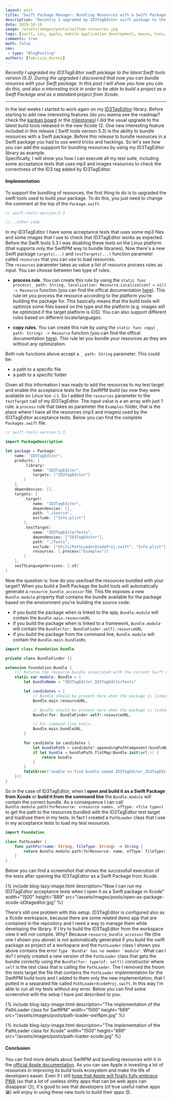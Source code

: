 ```yaml
---
layout: post
title: "Swift Package Manager: Bundling Resources with a Swift Package"
description: "Recently I upgraded my ID3TagEditor swift package to the latest Swift tools version (5.3). During the upgraded I discovered that now you can bundle reources with your Swift package. In this post I will show you how you can do this, and also a interesting trick in order to be able to build a project as a Swift Package and as a standard project from Xcode."
date: 2020-10-19
image: /assets/images/posts/swiftpm-resources.jpg
tags: [swift, ios, apple, mobile application development, macos, tvos, watchos]
comments: true
math: false
seo:
 - type: "BlogPosting"
authors: [fabrizio_duroni] 
---
```


*Recently I upgraded my ID3TagEditor swift package to the latest Swift tools version (5.3). During the upgraded I discovered that now you can bundle reources with your Swift package. In this post I will show you how you can do this, and also a interesting trick in order to be able to build a project as a Swift Package and as a standard project from Xcode.*

---

In the last weeks I started to work again on my [ID3TagEditor](/2018/05/07/born-id3tageditor-mp3id3tagger.html "id3tag id3 id3tageditor") library. Before starting to add new interesting features (do you wanna see the roadmap? check the [kanban board](https://github.com/chicio/ID3TagEditor/projects/1 "ID3TagEditor projects") or the [milestones](https://github.com/chicio/ID3TagEditor/milestones)) I did the usual upgrade to the latest build tools released in the new Xcode 12. One new interesting feature included in this release ( Swift tools version 5.3) is the ability to bundle resources with a Swift package. Before this release to bundle resources in a Swift package you had to use weird tricks and hackings. So let's see how you can add the suppport for bundling resources by using my ID3TagEditor library as example.  
Specifically, I will show you how I can execute all my test suite, including some acceptance tests that uses mp3 and images resources to check the correctness of the ID3 tag added by ID3TagEditor.

#### Implementation

To support the bundling of resources, the first thing to do is to upgraded the swift tools used to build your package. To do this, you just need to change the comment at the top of the `Package.swift`.

```swift
// swift-tools-version:5.3

//...other code
```

In my ID3TagEditor I have some acceptance tests that uses some mp3 files and some images that I use to check that ID3TagEditor works as expected. Before the Swift tools 5.3 I was disabling these tests on the Linux platform (that supports only the SwiftPM way to bundle libraries). Now there's a new Swift package `targets(...)` and `testTargets(...)` function parameter called `resources` that you can use to load resources.  
The `resources` parameter takes as value a list of resource process rules as input. You can choose between two type of rules:

* **process rule**. You can create this rule by using the `static func process(_ path: String, localization: Resource.Localization? = nil) -> Resource` function (you can find the offical documentation [here](https://developer.apple.com/documentation/swift_packages/resource/3554515-process)). This rule let you process the resource according to the platform you’re building the package for. This basically means that the build tools will optimize some files based on the type and the platform (e.g. images will be optimized if the target platform is iOS). You can also support different rules based on different locale/languages.

* **copy rules**. You can create this rule by using the `static func copy(_ path: String) -> Resource` function (you can find the offical documentation [here](https://developer.apple.com/documentation/swift_packages/resource/3516880-copy)). This rule let you bundle your resources as they are without any optimization.

Both rule functions above accept a `_ path: String` parameter. This could be:

* a path to a specific file
* a path to a specific folder

Given all this information I was ready to add the resources to my test target and enable the acceptance tests for the SwiftPM build (so now they were available on Linux too :relaxed:). So I added the `resources` parameter to the `testTarget` call of my ID3TagEditor. The input value is a an array with just 1 rule: a `process` rule that takes as parameter the `Examples` folder, that is the place where I have all the resources (mp3 and images) used by the ID3TagEditor acceptance tests. Below you can find the complete `Packages.swift` file.


``` swift
// swift-tools-version:5.3

import PackageDescription

let package = Package(
    name: "ID3TagEditor",
    products: [
        .library(
            name: "ID3TagEditor",
            targets: ["ID3TagEditor"]
        )
    ],
    dependencies: [],
    targets: [
        .target(
            name: "ID3TagEditor",
            dependencies: [],
            path: "./Source",
            exclude: ["Info.plist"]
        ),
        .testTarget(
            name: "ID3TagEditorTests",
            dependencies: ["ID3TagEditor"],
            path: "./Tests",
            exclude: ["Utils/PathLoaderXcodeProj.swift", "Info.plist"],
            resources: [.process("Examples")]
        )
    ],
    swiftLanguageVersions: [.v5]
)
```

Now the question is: how do you use/load the resources bundled with your target? When you build a Swift Package the build tools will automatically generate a `resource_bundle_accessor` file. This file exposes a new `Bundle.module` property that contains the bundle available for the package based on the environment you're building the source code:

* if you build the package when is linked to the app, `Bundle.module` will contain the `Bundle.main.resourceURL`
* if you build the package when is linked to a framework, `Bundle.module` will contain the `Bundle(for: BundleFinder.self).resourceURL`
* if you build the package from the command line, `Bundle.module` will contain the `Bundle.main.bundleURL`

```swift
import class Foundation.Bundle

private class BundleFinder {}

extension Foundation.Bundle {
    /// Returns the resource bundle associated with the current Swift module.
    static var module: Bundle = {
        let bundleName = "ID3TagEditor_ID3TagEditorTests"

        let candidates = [
            // Bundle should be present here when the package is linked into an App.
            Bundle.main.resourceURL,

            // Bundle should be present here when the package is linked into a framework.
            Bundle(for: BundleFinder.self).resourceURL,

            // For command-line tools.
            Bundle.main.bundleURL,
        ]

        for candidate in candidates {
            let bundlePath = candidate?.appendingPathComponent(bundleName + ".bundle")
            if let bundle = bundlePath.flatMap(Bundle.init(url:)) {
                return bundle
            }
        }
        fatalError("unable to find bundle named ID3TagEditor_ID3TagEditorTests")
    }()
}
```

So in the case of ID3TagEditor, when I **open and build it as a Swift Package from Xcode** or **build it from the command line** the `Bundle.module` will contain the correct bundle. As a consequence I can call `Bundle.module.path(forResource: <resource name>, ofType: <file type>)` to get the path to the resources bundled with the ID3TagEditor test target and load/use them in my tests. In fact I created a `PathLoader` class that I use in my acceptance tests to load my test resources.

```swift
import Foundation

class PathLoader {
    func pathFor(name: String, fileType: String) -> String {
        return Bundle.module.path(forResource: name, ofType: fileType)!
    }
}
```

Below you can find a screenshot that shows the successfull execution of the tests after opening the ID3TagEditor as a Swift Package from Xcode.

{% include blog-lazy-image.html description="Now I can run my ID3TagEditor acceptance tests when I open it as a Swift package in Xcode" width="1500" height="889" src="/assets/images/posts/open-as-package-xcode-id3tageditor.jpg" %}

There's still one problem with this setup. ID3TagEditor is configured also as a Xcode workspace, because there are some related demo app that are contained in the repository and I need a way to manage them while developing the library. If I try to build the ID3TagEditor from the workspace view it will not compile. Why? Because `resource_bundle_accessor` file (the one I shown you above) is not automatically generated if you build the swift package as project of a workspace and the `PathLoader` class I shown you above contains the error `Type 'Bundle' has no member 'module'`. What can I do? I simply created a new version of the `PathLoader` class that gets the bundle correctly using the `Bundle(for: type(of: self))` constructor where `self` is the test class that is calling the `PathLoader`. The I removed the froom the tests target the file that contains the `PathLoader` implementation for the SwiftPM build tools and I added to them only the new implementation, that I putted in a separated file called `PathLoaderXcodeProj.swift`. In this way I'm able to run all my tests without any error. Below you can find some screenshot with the setup I have just described to you.

{% include blog-lazy-image.html description="The implementation of the PathLoader class for SwiftPM" width="1500" height="889" src="/assets/images/posts/path-loader-swiftpm.jpg" %}

{% include blog-lazy-image.html description="The implementation of the PathLoader class for Xcode" width="1500" height="889" src="/assets/images/posts/path-loader-xcode.jpg" %}

#### Conclusion

You can find more details about SwiftPM and bundling resources with it in the [official Apple documentation](https://developer.apple.com/documentation/swift_packages/bundling_resources_with_a_swift_package "resources swift swiftpm"). As you can see Apple is investing a lot of resources in improving its build tools ecosystem and make the life of developers easier. Even if I still [hope that Apple will finally fully embrace PWA](/2019/03/03/github-pages-progressive-web-app.html "progressive web apps") (so that a lot of useless shitty apps that can be web apps can disappear :smirk:), it's good to see that developers (of true useful native apps :grin:) will enjoy in using these new tools to build their apps :heart_eyes:.